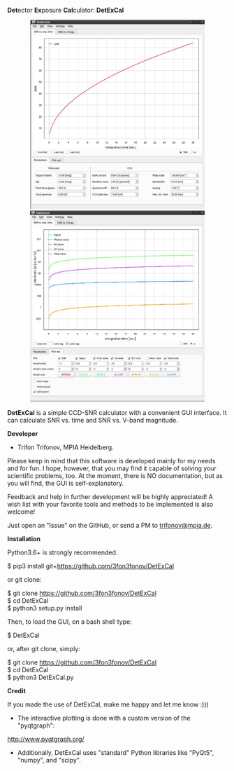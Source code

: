 
**Det**ector **Ex**posure **Cal**culator: **DetExCal** 
 

<p align="center">
  <img width="400" src="./docs/DetExCal.jpg">   <img width="400" src="./docs/DetExCal_2.jpg">
</p>
 
**DetExCal** is a simple CCD-SNR calculator with a convenient GUI interface. It can calculate SNR vs. time and SNR vs. V-band magnitude. 



**Developer**

* Trifon Trifonov, MPIA Heidelberg.

 
Please keep in mind that this software is developed mainly for my needs and for fun. I hope, however, that you may find it capable of solving your scientific problems, too. At the moment, there is NO documentation,
but as you will find, the GUI is self-explanatory.   

Feedback and help in further development will be highly appreciated!
A wish list with your favorite tools and methods to be implemented is also welcome!    

Just open an "Issue" on the GitHub, or send a PM to trifonov@mpia.de.    


**Installation**

Python3.6+ is strongly recommended. 

$ pip3 install git+https://github.com/3fon3fonov/DetExCal   

or git clone:

$ git clone https://github.com/3fon3fonov/DetExCal   
$ cd DetExCal   
$ python3 setup.py install   

Then, to load the GUI, on a bash shell type: 

$ DetExCal 


or, after git clone, simply:

$ git clone https://github.com/3fon3fonov/DetExCal   
$ cd DetExCal   
$ python3 DetExCal.py 



 

**Credit**

If you made the use of DetExCal, make me happy and let me know :))) 
 

* The interactive plotting is done with a custom version of the "pyqtgraph": 

http://www.pyqtgraph.org/

* Additionally, DetExCal uses "standard" Python libraries like 
"PyQt5", "numpy", and "scipy".

 
